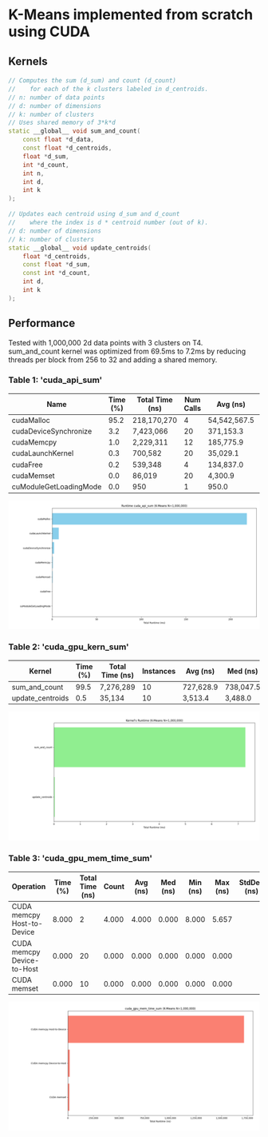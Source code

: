 # K-Means implemented from scratch using CUDA  
## Kernels
```C++
// Computes the sum (d_sum) and count (d_count) 
//    for each of the k clusters labeled in d_centroids.
// n: number of data points
// d: number of dimensions
// k: number of clusters
// Uses shared memory of 3*k*d
static __global__ void sum_and_count(
    const float *d_data,
    const float *d_centroids,
    float *d_sum,
    int *d_count,
    int n,
    int d,
    int k
);
```

```C++
// Updates each centroid using d_sum and d_count
//    where the index is d * centroid number (out of k).
// d: number of dimensions
// k: number of clusters
static __global__ void update_centroids(
    float *d_centroids,
    const float *d_sum,
    const int *d_count,
    int d,
    int k
);
```

## Performance
Tested with 1,000,000 2d data points with 3 clusters on T4.  
sum_and_count kernel was optimized from 69.5ms to 7.2ms by reducing threads per block from 256 to 32 and adding a shared memory.  

### Table 1: 'cuda_api_sum'  
 | Name                   |  Time (%) | Total Time (ns) | Num Calls | Avg (ns) | Med (ns) | Min (ns) | Max (ns) | StdDev (ns) |  
 |------------------------|-----------|-----------------|-----------|----------|----------|----------|----------|-------------|  
 | cudaMalloc             | 95.2      | 218,170,270     | 4 | 54,542,567.5 | 113,509.5 | 4,744 | 217,938,507 | 108,930,668.2 |  
 | cudaDeviceSynchronize  | 3.2       | 7,423,066       | 20 | 371,153.3 | 333,606.0 | 5,366 | 749,336 | 372,929.9 |  
 | cudaMemcpy             | 1.0       | 2,229,311       | 12 | 185,775.9 | 20,722.0 | 14,077 | 1,971,025 | 562,325.6 |  
 | cudaLaunchKernel       | 0.3       | 700,582         | 20 | 35,029.1 | 8,747.0 | 4,238 | 458,495 | 100,399.2 |  
 | cudaFree               | 0.2       | 539,348         | 4 | 134,837.0 | 75,913.0 | 3,798 | 383,724 | 178,359.7 |  
 | cudaMemset             | 0.0       | 86,019          | 20 | 4,300.9 | 3,493.5 | 1,988 | 9,747 | 2,022.5 |  
 | cuModuleGetLoadingMode | 0.0       | 950             | 1 | 950.0 | 950.0 | 950 | 950 | 0.0 |  

![CUDA KMeans Performance Test Table 1](https://raw.githubusercontent.com/Tyler-Hilbert/CUDA-KMeans/main/Performance/Table1.png) 
 
### Table 2: 'cuda_gpu_kern_sum'  
 | Kernel           |  Time (%) | Total Time (ns) | Instances | Avg (ns) | Med (ns) | Min (ns) | Max (ns) | StdDev (ns) |  
 |------------------|-----------|-----------------|-----------|----------|----------|----------|----------|-------------|  
 | sum_and_count    | 99.5 | 7,276,289 | 10 | 727,628.9 | 738,047.5 | 637,651 | 744,656 | 32,161.5 |  
 | update_centroids | 0.5 | 35,134 | 10 | 3,513.4 | 3,488.0 | 3,487| 3,615 | 47.0 |  
 
![CUDA KMeans Performance Test Table 2](https://raw.githubusercontent.com/Tyler-Hilbert/CUDA-KMeans/main/Performance/Table2.png) 

### Table 3: 'cuda_gpu_mem_time_sum'  
 | Operation                  |  Time (%) | Total Time (ns) | Count | Avg (ns) | Med (ns) | Min (ns) | Max (ns) | StdDev (ns) |  
 |----------------------------|-----------|-----------------|-------|----------|----------|----------|----------|-------------|  
 | CUDA memcpy Host-to-Device | 8.000 | 2 | 4.000 | 4.000 | 0.000 | 8.000 | 5.657 |  
 | CUDA memcpy Device-to-Host | 0.000 | 20 | 0.000 | 0.000 | 0.000 | 0.000 | 0.000 |  
 | CUDA memset                | 0.000 | 10 | 0.000 | 0.000 | 0.000 | 0.000 | 0.000
 
![CUDA KMeans Performance Test Table 3](https://raw.githubusercontent.com/Tyler-Hilbert/CUDA-KMeans/main/Performance/Table3.png) 